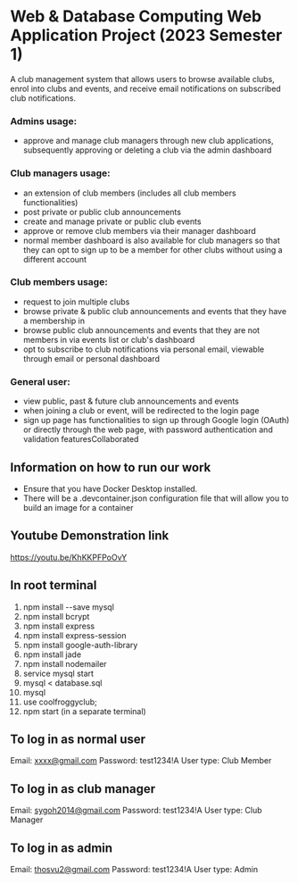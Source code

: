 # Web & Database Computing Web Application Project (2023 Semester 1)

A club management system that allows users to browse available clubs, enrol into clubs and events, and receive email notifications on subscribed club notifications. 

### Admins usage: 
- approve and manage club managers through new club applications, subsequently approving or deleting a club via the admin dashboard
### Club managers usage:
- an extension of club members (includes all club members functionalities)
- post private or public club announcements
- create and manage private or public club events
- approve or remove club members via their manager dashboard
- normal member dashboard is also available for club managers so that they can opt to sign up to be a member for other clubs without using a different account
### Club members usage: 
- request to join multiple clubs
- browse private & public club announcements and events that they have a membership in
- browse public club announcements and events that they are not members in via events list or club's dashboard
- opt to subscribe to club notifications via personal email, viewable through email or personal dashboard
### General user:
- view public, past & future club announcements and events
- when joining a club or event, will be redirected to the login page
- sign up page has functionalities to sign up through Google login (OAuth) or directly through the web page, with password authentication and validation featuresCollaborated

## Information on how to run our work
- Ensure that you have Docker Desktop installed.
- There will be a .devcontainer.json configuration file that will allow you to build an image for a container

## Youtube Demonstration link
https://youtu.be/KhKKPFPoOvY

## In root terminal
1. npm install --save mysql
2. npm install bcrypt
3. npm install express
4. npm install express-session
5. npm install google-auth-library
6. npm install jade
7. npm install nodemailer
8. service mysql start
9. mysql < database.sql
10. mysql
11. use coolfroggyclub;
12. npm start (in a separate terminal)

## To log in as normal user
Email: xxxx@gmail.com
Password: test1234!A
User type: Club Member

## To log in as club manager
Email: sygoh2014@gmail.com
Password: test1234!A
User type: Club Manager

## To log in as admin
Email: thosvu2@gmail.com
Password: test1234!A
User type: Admin
